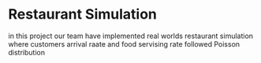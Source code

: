 # Restaurant Simulation

in this project our team have implemented real worlds restaurant simulation where 
customers arrival raate and food servising rate followed Poisson distribution
